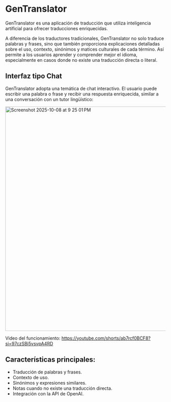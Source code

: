 # GenTranslator

GenTranslator es una aplicación de traducción que utiliza inteligencia artificial para ofrecer traducciones enriquecidas. 

A diferencia de los traductores tradicionales, GenTranslator no solo traduce palabras y frases, sino que también proporciona 
explicaciones detalladas sobre el uso, contexto, sinónimos y matices culturales de cada término. Así permite a los usuarios 
aprender y comprender mejor el idioma, especialmente en casos donde no existe una traducción directa o literal.

## Interfaz tipo Chat

GenTranslator adopta una temática de chat interactivo. El usuario puede escribir una palabra o frase y recibir una respuesta 
enriquecida, similar a una conversación con un tutor lingüístico:

<img width="628" height="703" alt="Screenshot 2025-10-08 at 9 25 01 PM" src="https://github.com/user-attachments/assets/0d76def7-a666-48f3-86f1-b714da88c901" />

Video del funcionamiento: https://youtube.com/shorts/ab7rcf0BCF8?si=97czSBi5vsvpA4RD

## Características principales:

- Traducción de palabras y frases.
- Contexto de uso.
- Sinónimos y expresiones similares.
- Notas cuando no existe una traducción directa.
- Integración con la API de OpenAI.
